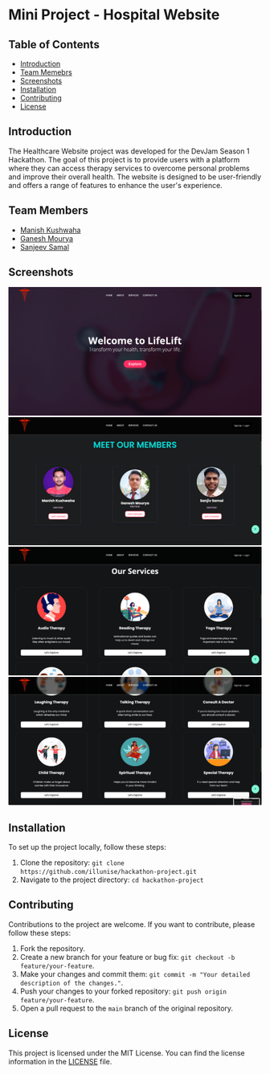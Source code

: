 # Mini Project - Hospital Website

## Table of Contents
- [Introduction](#introduction)
- [Team Memebrs](#team)
- [Screenshots](#screenshots)
- [Installation](#installation)
- [Contributing](#contributing)
- [License](#license)

## Introduction
The Healthcare Website project was developed for the DevJam Season 1 Hackathon. The goal of this project is to provide users with a platform where they can access therapy services to overcome personal problems and improve their overall health. The website is designed to be user-friendly and offers a range of features to enhance the user's experience.

## Team Members

- [Manish Kushwaha](https://github.com/illunise "Manish Kushwaha")
- [Ganesh Mourya](https://github.com/Alkaison "Ganesh Mourya")
- [Sanjeev Samal](https://github.com/Sanjiv39 "Sanjeev Samal")

## Screenshots
![Alt text](/Images/Screenshot%202023-05-15%20at%201.47.01%20PM-min.png?raw=true "Optional Title")
![Alt text](/Images/Screenshot%202023-05-15%20at%201.49.56%20PM-min.png?raw=true "Optional Title")
![Alt text](/Images/Screenshot%202023-05-15%20at%201.50.02%20PM-min.png?raw=true "Optional Title")
![Alt text](/Images/Screenshot%202023-05-15%20at%201.50.17%20PM-min.png?raw=true "Optional Title")

## Installation
To set up the project locally, follow these steps:
1. Clone the repository: `git clone https://github.com/illunise/hackathon-project.git`
2. Navigate to the project directory: `cd hackathon-project`

## Contributing
Contributions to the project are welcome. If you want to contribute, please follow these steps:
1. Fork the repository.
2. Create a new branch for your feature or bug fix: `git checkout -b feature/your-feature`.
3. Make your changes and commit them: `git commit -m "Your detailed description of the changes."`.
4. Push your changes to your forked repository: `git push origin feature/your-feature`.
5. Open a pull request to the `main` branch of the original repository.

## License
This project is licensed under the MIT License. You can find the license information in the [LICENSE](./LICENSE) file.
